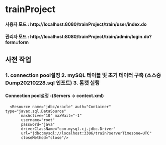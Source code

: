 # trainProject  



#### 사용자 모드 : http://localhost:8080/trainProject/train/user/index.do  
#### 관리자 모드 : http://localhost:8080/trainProject/train/admin/login.do?form=form  



## 사전 작업 
### 1. connection pool설정  2. mySQL 테이블 및 초기 데이터 구축 (소스중 Dump20210228.sql 인포트)  3. 톰캣 실행 


#### Connection pool설정 -(Servers -> context.xml)
      <Resource name="jdbc/oracle" auth="Container" type="javax.sql.DataSource"
           maxActive="10" maxWait="-1" 
           username="root" 
           password="java" 
           driverClassName="com.mysql.cj.jdbc.Driver"
           url="jdbc:mysql://localhost:3306/train?serverTimezone=UTC"	    
           closeMethod="close"/> 


